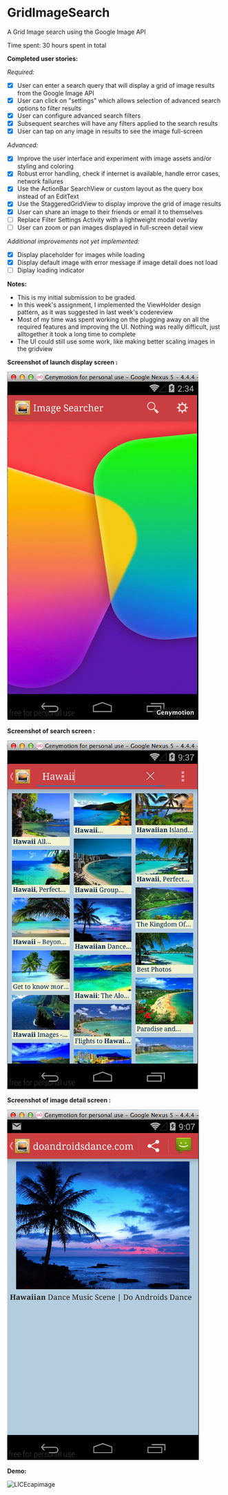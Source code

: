 GridImageSearch
===============

A Grid Image search using the Google Image API

Time spent: 30 hours spent in total

**Completed user stories:**

*Required:*

 - [x] User can enter a search query that will display a grid of image results from the Google Image API
 - [x] User can click on "settings" which allows selection of advanced search options to filter results
 - [x] User can configure advanced search filters
 - [x] Subsequent searches will have any filters applied to the search results
 - [x] User can tap on any image in results to see the image full-screen

*Advanced:*

 - [x] Improve the user interface and experiment with image assets and/or styling and coloring
 - [x] Robust error handling, check if internet is available, handle error cases, network failures
 - [x] Use the ActionBar SearchView or custom layout as the query box instead of an EditText
 - [x] Use the StaggeredGridView to display improve the grid of image results
 - [x] User can share an image to their friends or email it to themselves
 - [ ] Replace Filter Settings Activity with a lightweight modal overlay
 - [ ] User can zoom or pan images displayed in full-screen detail view

*Additional improvements not yet implemented:*

- [x] Display placeholder for images while loading
- [x] Display default image with error message if image detail does not load
- [ ] Diplay loading indicator

**Notes:**

* This is my initial submission to be graded. 
* In this week's assignment, I implemented the ViewHolder design pattern, as it was suggested in last week's codereview
* Most of my time was spent working on the plugging away on all the required features and improving the UI. Nothing was really difficult, just alltogether it took a long time to complete
* The UI could still use some work, like making better scaling images in the gridview

**Screenshot of launch display screen :**

![Screenshot](https://github.com/martasmith/GridImageSearch/blob/master/imgSearch_home.png)

**Screenshot of search screen :**

![Screenshot](https://github.com/martasmith/GridImageSearch/blob/master/imgSearch_screen.png)

**Screenshot of image detail screen :**

![Screenshot](https://github.com/martasmith/GridImageSearch/blob/master/imgSearch_detail.png)

**Demo:**

![LICEcapimage](https://github.com/martasmith/GridImageSearch/blob/master/codepath_week2_v1.gif)
